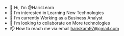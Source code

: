 - 👋 Hi, I’m @HarisLearn
- 👀 I’m interested in Learning New Technologies
- 🌱 I’m currently Working as a Business Analyst
- 💞️ I’m looking to collaborate on More technologies
- 📫 How to reach me via email hariskam97@gmail.com

<!---
HarisLearn/HarisLearn is a ✨ special ✨ repository because its `README.md` (this file) appears on your GitHub profile.
You can click the Preview link to take a look at your changes.
--->
